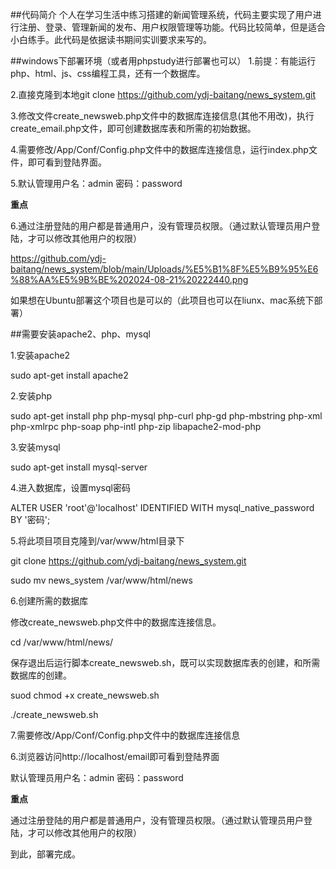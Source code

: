 ##代码简介
个人在学习生活中练习搭建的新闻管理系统，代码主要实现了用户进行注册、登录、管理新闻的发布、用户权限管理等功能。代码比较简单，但是适合小白练手。此代码是依据读书期间实训要求来写的。

##windows下部署环境（或者用phpstudy进行部署也可以）
1.前提：有能运行php、html、js、css编程工具，还有一个数据库。

2.直接克隆到本地git clone https://github.com/ydj-baitang/news_system.git

3.修改文件create_newsweb.php文件中的数据库连接信息(其他不用改)，执行create_email.php文件，即可创建数据库表和所需的初始数据。                        



4.需要修改/App/Conf/Config.php文件中的数据库连接信息，运行index.php文件，即可看到登陆界面。


5.默认管理用户名：admin  密码：password

****重点****

6.通过注册登陆的用户都是普通用户，没有管理员权限。（通过默认管理员用户登陆，才可以修改其他用户的权限）

https://github.com/ydj-baitang/news_system/blob/main/Uploads/%E5%B1%8F%E5%B9%95%E6%88%AA%E5%9B%BE%202024-08-21%20222440.png

如果想在Ubuntu部署这个项目也是可以的（此项目也可以在liunx、mac系统下部署）

##需要安装apache2、php、mysql

1.安装apache2

sudo apt-get install apache2

2.安装php

sudo apt-get install php php-mysql php-curl php-gd php-mbstring php-xml php-xmlrpc php-soap php-intl php-zip libapache2-mod-php

3.安装mysql

sudo apt-get install mysql-server

4.进入数据库，设置mysql密码

ALTER USER 'root'@'localhost' IDENTIFIED WITH mysql_native_password BY '密码';


5.将此项目项目克隆到/var/www/html目录下

git clone https://github.com/ydj-baitang/news_system.git


sudo mv news_system /var/www/html/news

6.创建所需的数据库

修改create_newsweb.php文件中的数据库连接信息。

cd /var/www/html/news/

保存退出后运行脚本create_newsweb.sh，既可以实现数据库表的创建，和所需数据库的创建。

suod chmod +x create_newsweb.sh       

./create_newsweb.sh

7.需要修改/App/Conf/Config.php文件中的数据库连接信息

6.浏览器访问http://localhost/email即可看到登陆界面

默认管理员用户名：admin  密码：password

****重点****

通过注册登陆的用户都是普通用户，没有管理员权限。（通过默认管理员用户登陆，才可以修改其他用户的权限）

到此，部署完成。
